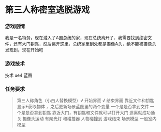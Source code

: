 # 第三人称密室逃脱游戏

### 游戏剧情 

我是一名特务，现在潜入了A国总统的家，现在总统离开了，我需要找到绝密文件，还有大门钥匙，然后离开这里，总统家里到处都是摄像A头，绝不能被摄像头发现到，现在开始吧



### 游戏技术

技术 ue4 蓝图



### 任务要求

> 第三人称角色（小白人替换模型）√
> 开始界面 √
> 结束界面
> 靠近文件和钥匙 显示F获取物体 ，之后更新场景蓝图里的两个变量 一个是是否拿到文件 一个是是否拿到钥匙
> 靠近大门，有钥匙和文件就可以打开大门 逃离就成功通关
> 摄像头运动 有聚光灯 和碰撞器 人物碰撞到 游戏结束
> 场景模型 一般室内模型